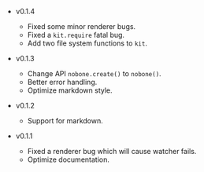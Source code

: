 * v0.1.4

  * Fixed some minor renderer bugs.
  * Fixed a `kit.require` fatal bug.
  * Add two file system functions to `kit`.

* v0.1.3

  * Change API `nobone.create()` to `nobone()`.
  * Better error handling.
  * Optimize markdown style.

* v0.1.2

  * Support for markdown.

* v0.1.1

  * Fixed a renderer bug which will cause watcher fails.
  * Optimize documentation.
